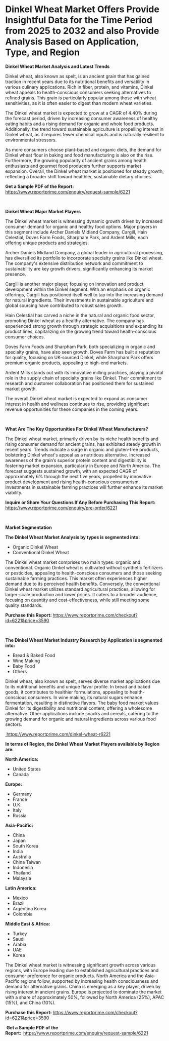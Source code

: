 <p><h1>Dinkel Wheat Market Offers Provide Insightful Data for the Time Period from 2025 to 2032 and also Provide Analysis Based on Application, Type, and Region</h1></p><p><strong>Dinkel Wheat Market Analysis and Latest Trends</strong></p>
<p><p>Dinkel wheat, also known as spelt, is an ancient grain that has gained traction in recent years due to its nutritional benefits and versatility in various culinary applications. Rich in fiber, protein, and vitamins, Dinkel wheat appeals to health-conscious consumers seeking alternatives to refined grains. This grain is particularly popular among those with wheat sensitivities, as it is often easier to digest than modern wheat varieties.</p><p>The Dinkel wheat market is expected to grow at a CAGR of 4.40% during the forecast period, driven by increasing consumer awareness of healthy eating habits and a rising demand for organic and whole food products. Additionally, the trend toward sustainable agriculture is propelling interest in Dinkel wheat, as it requires fewer chemical inputs and is naturally resilient to environmental stressors.</p><p>As more consumers choose plant-based and organic diets, the demand for Dinkel wheat flour in baking and food manufacturing is also on the rise. Furthermore, the growing popularity of ancient grains among health enthusiasts and gourmet food producers further supports market expansion. Overall, the Dinkel wheat market is positioned for steady growth, reflecting a broader shift toward healthier, sustainable dietary choices.</p></p>
<p><strong>Get a Sample PDF of the Report:&nbsp;</strong> <a href="https://www.reportprime.com/enquiry/request-sample/6221?utm_campaign=4578&utm_medium=2&utm_source=Github&utm_content=ia&utm_term=15052025&utm_id=dinkel-wheat">https://www.reportprime.com/enquiry/request-sample/6221</a></p>
<p>&nbsp;</p>
<p><strong>Dinkel Wheat Major Market Players</strong></p>
<p><p>The Dinkel wheat market is witnessing dynamic growth driven by increased consumer demand for organic and healthy food options. Major players in this segment include Archer Daniels Midland Company, Cargill, Hain Celestial, Doves Farm Foods, Sharpham Park, and Ardent Mills, each offering unique products and strategies.</p><p>Archer Daniels Midland Company, a global leader in agricultural processing, has diversified its portfolio to incorporate specialty grains like Dinkel wheat. The company's extensive distribution network and commitment to sustainability are key growth drivers, significantly enhancing its market presence.</p><p>Cargill is another major player, focusing on innovation and product development within the Dinkel segment. With an emphasis on organic offerings, Cargill has positioned itself well to tap into the increasing demand for natural ingredients. Their investments in sustainable agriculture and global sourcing have contributed to robust sales growth.</p><p>Hain Celestial has carved a niche in the natural and organic food sector, promoting Dinkel wheat as a healthy alternative. The company has experienced strong growth through strategic acquisitions and expanding its product lines, capitalizing on the growing trend toward health-conscious consumer choices.</p><p>Doves Farm Foods and Sharpham Park, both specializing in organic and specialty grains, have also seen growth. Doves Farm has built a reputation for quality, focusing on UK-sourced Dinkel, while Sharpham Park offers premium organic products, appealing to high-end markets.</p><p>Ardent Mills stands out with its innovative milling practices, playing a pivotal role in the supply chain of specialty grains like Dinkel. Their commitment to research and customer collaboration has positioned them for sustained market growth.</p><p>The overall Dinkel wheat market is expected to expand as consumer interest in health and wellness continues to rise, providing significant revenue opportunities for these companies in the coming years.</p></p>
<p>&nbsp;</p>
<p><strong>What Are The Key Opportunities For Dinkel Wheat Manufacturers?</strong></p>
<p><p>The Dinkel wheat market, primarily driven by its niche health benefits and rising consumer demand for ancient grains, has exhibited steady growth in recent years. Trends indicate a surge in organic and gluten-free products, bolstering Dinkel wheat's appeal as a nutritious alternative. Increased awareness of the grain’s superior protein content and digestibility is fostering market expansion, particularly in Europe and North America. The forecast suggests sustained growth, with an expected CAGR of approximately 6% through the next five years, propelled by innovative product development and rising health-conscious consumerism. Investments in sustainable farming practices will further enhance its market viability.</p></p>
<p><strong>Inquire or Share Your Questions If Any Before Purchasing This Report:</strong> <a href="https://www.reportprime.com/enquiry/pre-order/6221?utm_campaign=4578&utm_medium=2&utm_source=Github&utm_content=ia&utm_term=15052025&utm_id=dinkel-wheat">https://www.reportprime.com/enquiry/pre-order/6221</a></p>
<p>&nbsp;</p>
<p><strong>Market Segmentation</strong></p>
<p><strong>The Dinkel Wheat Market Analysis by types is segmented into:</strong></p>
<p><ul><li>Organic Dinkel Wheat</li><li>Conventional Dinkel Wheat</li></ul></p>
<p><p>The Dinkel wheat market comprises two main types: organic and conventional. Organic Dinkel wheat is cultivated without synthetic fertilizers or pesticides, appealing to health-conscious consumers and those seeking sustainable farming practices. This market often experiences higher demand due to its perceived health benefits. Conversely, the conventional Dinkel wheat market utilizes standard agricultural practices, allowing for larger-scale production and lower prices. It caters to a broader audience, focusing on quantity and cost-effectiveness, while still meeting some quality standards.</p></p>
<p><strong>Purchase this Report:&nbsp;</strong><a href="https://www.reportprime.com/checkout?id=6221&price=3590&utm_campaign=4578&utm_medium=2&utm_source=Github&utm_content=ia&utm_term=15052025&utm_id=dinkel-wheat">https://www.reportprime.com/checkout?id=6221&price=3590</a></p>
<p>&nbsp;</p>
<p><strong>The Dinkel Wheat Market Industry Research by Application is segmented into:</strong></p>
<p><ul><li>Bread & Baked Food</li><li>Wine Making</li><li>Baby Food</li><li>Others</li></ul></p>
<p><p>Dinkel wheat, also known as spelt, serves diverse market applications due to its nutritional benefits and unique flavor profile. In bread and baked goods, it contributes to healthier formulations, appealing to health-conscious consumers. In wine making, its natural sugars enhance fermentation, resulting in distinctive flavors. The baby food market values Dinkel for its digestibility and nutritional content, offering a wholesome alternative. Other applications include snacks and cereals, catering to the growing demand for organic and natural ingredients across various food sectors.</p></p>
<p><a href="https://www.reportprime.com/dinkel-wheat-r6221?utm_campaign=4578&utm_medium=2&utm_source=Github&utm_content=ia&utm_term=15052025&utm_id=dinkel-wheat">&nbsp;https://www.reportprime.com/dinkel-wheat-r6221</a></p>
<p><strong>In terms of Region, the Dinkel Wheat Market Players available by Region are:</strong></p>
<p>
    <p> <strong> North America: </strong>
        <ul>
            <li>United States</li>
            <li>Canada</li>
        </ul>
        </p> 
    <p> <strong> Europe: </strong>
        <ul>
            <li>Germany</li>
            <li>France</li>
            <li>U.K.</li>
            <li>Italy</li>
            <li>Russia</li>
        </ul>
        </p> 
    <p> <strong> Asia-Pacific: </strong>
        <ul>
            <li>China</li>
            <li>Japan</li>
            <li>South Korea</li>
            <li>India</li>
            <li>Australia</li>
            <li>China Taiwan</li>
            <li>Indonesia</li>
            <li>Thailand</li>
            <li>Malaysia</li>
        </ul>
        </p> 
    <p> <strong> Latin America: </strong>
        <ul>
            <li>Mexico</li>
            <li>Brazil</li>
            <li>Argentina Korea</li>
            <li>Colombia</li>
        </ul>
        </p> 
    <p> <strong> Middle East & Africa: </strong>
        <ul>
            <li>Turkey</li>
            <li>Saudi</li>
            <li>Arabia</li>
            <li>UAE</li>
            <li>Korea</li>
        </ul>
    </p>
    </p>
<p><p>The Dinkel wheat market is witnessing significant growth across various regions, with Europe leading due to established agricultural practices and consumer preference for organic products. North America and the Asia-Pacific regions follow, supported by increasing health consciousness and demand for alternative grains. China is emerging as a key player, driven by rising interest in ancient grains. Europe is projected to dominate the market with a share of approximately 50%, followed by North America (25%), APAC (15%), and China (10%).</p></p>
<p><strong>Purchase this Report: </strong><a href="https://www.reportprime.com/checkout?id=6221&price=3590&utm_campaign=4578&utm_medium=2&utm_source=Github&utm_content=ia&utm_term=15052025&utm_id=dinkel-wheat">https://www.reportprime.com/checkout?id=6221&price=3590</a></p>
<p>&nbsp;<strong>Get a Sample PDF of the Report:&nbsp;&nbsp;</strong><a href="https://www.reportprime.com/enquiry/request-sample/6221?utm_campaign=4578&utm_medium=2&utm_source=Github&utm_content=ia&utm_term=15052025&utm_id=dinkel-wheat">https://www.reportprime.com/enquiry/request-sample/6221</a></p>
<p><strong></strong></p>
<p><p></p><p></p><p></p></p>